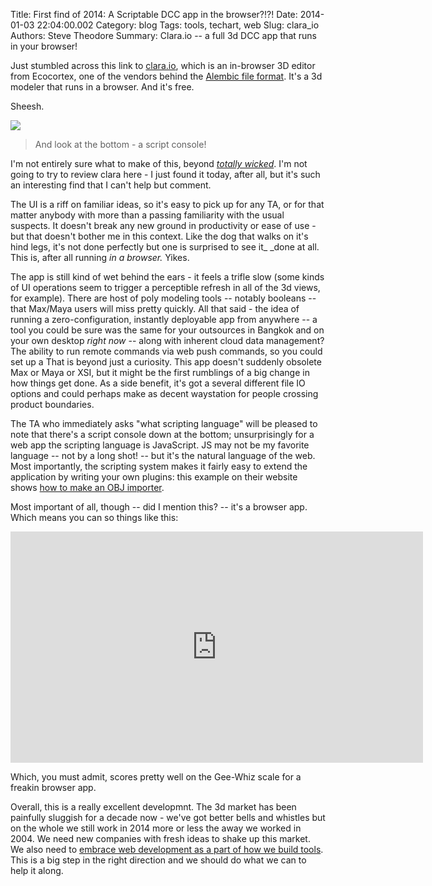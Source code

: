 Title: First find of 2014: A Scriptable DCC app in the browser?!?!
Date: 2014-01-03 22:04:00.002
Category: blog
Tags: tools, techart, web
Slug: clara_io
Authors: Steve Theodore
Summary: Clara.io -- a full 3d DCC app that runs in your browser!

Just stumbled across this link to [clara.io](http://clara.io/), which is an in-browser 3D editor from Ecocortex, one of the vendors behind the [Alembic file format](https://code.google.com/p/alembic/). It's a 3d modeler that runs in a browser.  And it's free.  
  
Sheesh.  
  
[![](http://3.bp.blogspot.com/-YigSyxvbhNw/Usbzp7a29GI/AAAAAAAABYc/M06nOJapj_Q/s1600/claraio.png)](http://3.bp.blogspot.com/-YigSyxvbhNw/Usbzp7a29GI/AAAAAAAABYc/M06nOJapj_Q/s1600/claraio.png)  
> And look at the bottom - a script console!  
  
I'm not entirely sure what to make of this, beyond [_totally wicked_](http://www.youtube.com/watch?v=acYDNlMYAaI).  I'm not going to try to review clara here - I just found it today, after all, but it's such an interesting find that I can't help but comment.  
  
The UI is a riff on familiar ideas, so it's easy to pick up for any TA, or for that matter anybody with more than a passing familiarity with the usual suspects. It doesn't break any new ground in productivity or ease of use - but that doesn't bother me in this context. Like the dog that walks on it's hind legs, it's not done perfectly but one is surprised to see it_ _done at all.  This is, after all running _in a browser._ Yikes.  
  
The app is still kind of wet behind the ears - it feels a trifle slow (some kinds of UI operations seem to trigger a perceptible refresh in all of the 3d views, for example). There are host of poly modeling tools -- notably booleans -- that Max/Maya users will miss pretty quickly.  All that said - the idea of running a zero-configuration, instantly deployable app from anywhere -- a tool you could be sure was the same for your outsources in Bangkok and on your own desktop _right now_ -- along with inherent cloud data management?  The ability to run remote commands via web push commands, so you could set up a That is beyond just a curiosity. This app doesn't suddenly obsolete Max or Maya or XSI, but it might be the first rumblings of a big change in how things get done.  As a side benefit, it's got a several different file IO options and could perhaps make as decent waystation for people crossing product boundaries.  
  
The TA who immediately asks "what scripting language" will be pleased to note that there's a script console down at the bottom; unsurprisingly for a web app the scripting language is JavaScript.  JS may not be my favorite language -- not by a long shot! -- but it's the natural language of the web. Most importantly, the scripting system makes it fairly easy to extend the application by writing your own plugins: this example on their website shows [how to make an OBJ importer](http://clara.io/learn/sdk/creating-commands).   
  
Most important of all, though -- did I mention this? -- it's a browser app. Which means you can so things like this:   
  
<iframe width="660" height="370" src="https://www.youtube.com/embed/r0hrE8fSU08" frameborder="0" allowfullscreen></iframe>

Which, you must admit, scores pretty well on the Gee-Whiz scale for a freakin browser app.

Overall, this is a really excellent developmnt. The 3d market has been painfully sluggish for a decade now - we've got better bells and whistles but on the whole we still work in 2014 more or less the away we worked in 2004.  We need new companies with fresh ideas to shake up this market.  We also need to [embrace web development as a part of how we build tools](and-i-thought-we-had-it-bad.html).  This is a big step in the right direction and we should do what we can to help it along.

